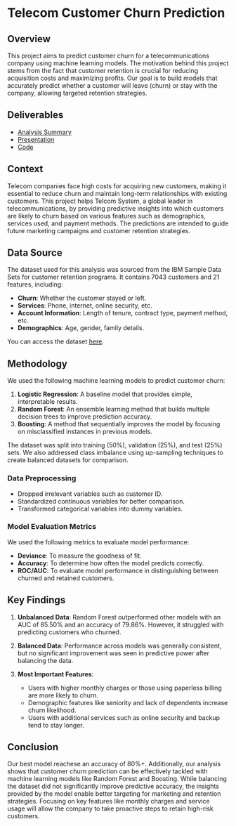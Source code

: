 # Telecom Customer Churn Prediction

## Overview

This project aims to predict customer churn for a telecommunications company using machine learning models. The motivation behind this project stems from the fact that customer retention is crucial for reducing acquisition costs and maximizing profits. Our goal is to build models that accurately predict whether a customer will leave (churn) or stay with the company, allowing targeted retention strategies.

## Deliverables
- [Analysis Summary](Analysis%20Summary.md)
- [Presentation](Presentation.pdf)
- [Code](Code.Rmd)

## Context

Telecom companies face high costs for acquiring new customers, making it essential to reduce churn and maintain long-term relationships with existing customers. This project helps Telcom System, a global leader in telecommunications, by providing predictive insights into which customers are likely to churn based on various features such as demographics, services used, and payment methods. The predictions are intended to guide future marketing campaigns and customer retention strategies.

## Data Source

The dataset used for this analysis was sourced from the IBM Sample Data Sets for customer retention programs. It contains 7043 customers and 21 features, including:
- **Churn**: Whether the customer stayed or left.
- **Services**: Phone, internet, online security, etc.
- **Account Information**: Length of tenure, contract type, payment method, etc.
- **Demographics**: Age, gender, family details.

You can access the dataset [here](data).

## Methodology

We used the following machine learning models to predict customer churn:
1. **Logistic Regression**: A baseline model that provides simple, interpretable results.
2. **Random Forest**: An ensemble learning method that builds multiple decision trees to improve prediction accuracy.
3. **Boosting**: A method that sequentially improves the model by focusing on misclassified instances in previous models.

The dataset was split into training (50%), validation (25%), and test (25%) sets. We also addressed class imbalance using up-sampling techniques to create balanced datasets for comparison.

### Data Preprocessing
- Dropped irrelevant variables such as customer ID.
- Standardized continuous variables for better comparison.
- Transformed categorical variables into dummy variables.

### Model Evaluation Metrics
We used the following metrics to evaluate model performance:
- **Deviance**: To measure the goodness of fit.
- **Accuracy**: To determine how often the model predicts correctly.
- **ROC/AUC**: To evaluate model performance in distinguishing between churned and retained customers.

## Key Findings

1. **Unbalanced Data**: Random Forest outperformed other models with an AUC of 85.50% and an accuracy of 79.86%. However, it struggled with predicting customers who churned.
   
2. **Balanced Data**: Performance across models was generally consistent, but no significant improvement was seen in predictive power after balancing the data.

3. **Most Important Features**:
    - Users with higher monthly charges or those using paperless billing are more likely to churn.
    - Demographic features like seniority and lack of dependents increase churn likelihood.
    - Users with additional services such as online security and backup tend to stay longer.

## Conclusion

Our best model reachese an accuracy of 80%+. Additionally, our analysis shows that customer churn prediction can be effectively tackled with machine learning models like Random Forest and Boosting. While balancing the dataset did not significantly improve predictive accuracy, the insights provided by the model enable better targeting for marketing and retention strategies. Focusing on key features like monthly charges and service usage will allow the company to take proactive steps to retain high-risk customers. 
